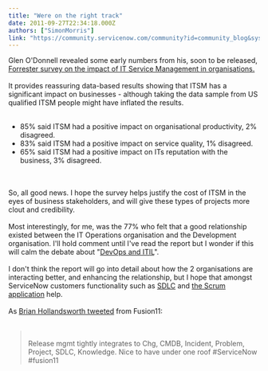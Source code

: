 ```yaml
---
title: "Were on the right track"
date: 2011-09-27T22:34:18.000Z
authors: ["SimonMorris"]
link: "https://community.servicenow.com/community?id=community_blog&sys_id=926e22eddbd0dbc01dcaf3231f961963"
---
```

<p>Glen O'Donnell revealed some early numbers from his, soon to be released, <a title="w.zdnet.com/blog/forrester/new-study-yields-eye-opening-it-service-management-benefits/732" href="http://www.zdnet.com/blog/forrester/new-study-yields-eye-opening-it-service-management-benefits/732">Forrester survey on the impact of IT Service Management in organisations.</a><br /><br />It provides reassuring data-based results showing that ITSM has a significant impact on businesses - although taking the data sample from US qualified ITSM people might have inflated the results.<br /><br /><ul><li>85% said ITSM had a positive impact on organisational productivity, 2% disagreed.</li><li>83% said ITSM had a positive impact on service quality, 1% disagreed.</li><li>65% said ITSM had a positive impact on ITs reputation with the business, 3% disagreed.</li></ul><br /><br />So, all good news. I hope the survey helps justify the cost of ITSM in the eyes of business stakeholders, and will give these types of projects more clout and credibility.<br /><br />Most interestingly, for me, was the 77% who felt that a good relationship existed between the IT Operations organisation and the Development organisation. I'll hold comment until I've read the report but I wonder if this will calm the debate about "<a title="w.itskeptic.org/devops-and-itil" href="http://www.itskeptic.org/devops-and-itil">DevOps and ITIL</a>". <br /><br />I don't think the report will go into detail about how the 2 organisations are interacting better, and enhancing the relationship, but I hope that amongst ServiceNow customers functionality such as <a title="w.service-now.com/release-SDLC.do" href="http://www.service-now.com/release-SDLC.do">SDLC</a> and <a title="ki.service-now.com/index.php?title=Release_Management_Tools#SDLC_-_SCRUM_Plugin" href="http://wiki.service-now.com/index.php?title=Release_Management_Tools#SDLC_-_SCRUM_Plugin">the Scrum application</a> help.<br /><br />As <a title="itter.com/#!/ITSMBrian/status/118714442446946304" href="http://twitter.com/#!/ITSMBrian/status/118714442446946304">Brian Hollandsworth tweeted</a> from Fusion11:<br /><br /><blockquote><br />Release mgmt tightly integrates to Chg, CMDB, Incident, Problem, Project, SDLC, Knowledge. Nice to have under one roof #ServiceNow #fusion11<br /></blockquote></p>